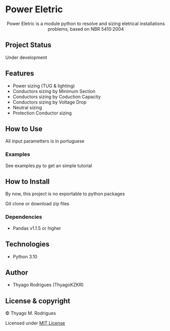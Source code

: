 # Power Eletric
<p align='center' >Power Eletric is a module python to resolve and sizing eletrical installations problems, based on NBR 5410:2004</p>

## Project Status

<p>Under development</p>

## Features

- Power sizing (TUG & lighting)
- Conductors sizing by Minimum Section
- Conductors sizing by Coduction Capacity
- Conductors sizing by Voltage Drop
- Neutral sizing
- Protection Conductor sizing

## How to Use
<p>All input parametters is in portuguese</p>

### Examples

<p>See examples.py to get an simple tutorial </p>

## How to Install

<p>By now, this project is no exportable to python packages </p>
<p>Git clone or download zip files</p>

### Dependencies

- Pandas v1.1.5 or higher

## Technologies

- Python 3.10

## Author

- Thyago Rodrigues (ThyagoKZKR)

## License & copyright

© Thyago M. Rodrigues

Licensed under [MIT License](LICENSE)

